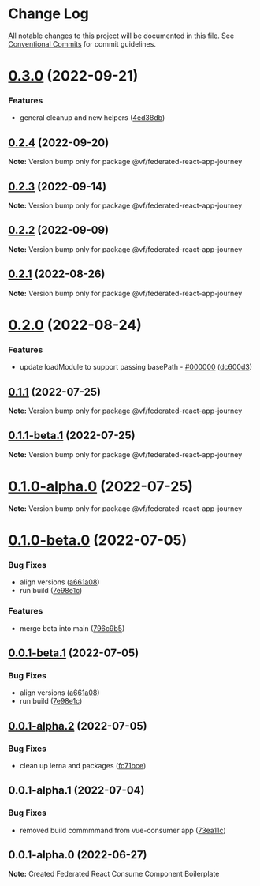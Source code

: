 # Change Log

All notable changes to this project will be documented in this file.
See [Conventional Commits](https://conventionalcommits.org) for commit guidelines.

# [0.3.0](https://vfuk-digital.visualstudio.com/Digital/_git/lib-web-federation-utils/compare/@vf/federated-react-app-journey@0.2.4...@vf/federated-react-app-journey@0.3.0) (2022-09-21)


### Features

* general cleanup and new helpers ([4ed38db](https://vfuk-digital.visualstudio.com/Digital/_git/lib-web-federation-utils/commits/4ed38db296f26f37b6f81fca04c7034488013ea4))





## [0.2.4](https://vfuk-digital.visualstudio.com/Digital/_git/lib-web-federation-utils/compare/@vf/federated-react-app-journey@0.2.3...@vf/federated-react-app-journey@0.2.4) (2022-09-20)

**Note:** Version bump only for package @vf/federated-react-app-journey





## [0.2.3](https://vfuk-digital.visualstudio.com/Digital/_git/lib-web-federation-utils/compare/@vf/federated-react-app-journey@0.2.2...@vf/federated-react-app-journey@0.2.3) (2022-09-14)

**Note:** Version bump only for package @vf/federated-react-app-journey





## [0.2.2](https://vfuk-digital.visualstudio.com/Digital/_git/lib-web-federation-utils/compare/@vf/federated-react-app-journey@0.2.1...@vf/federated-react-app-journey@0.2.2) (2022-09-09)

**Note:** Version bump only for package @vf/federated-react-app-journey





## [0.2.1](https://vfuk-digital.visualstudio.com/Digital/_git/lib-web-federation-utils/compare/@vf/federated-react-app-journey@0.2.0...@vf/federated-react-app-journey@0.2.1) (2022-08-26)

**Note:** Version bump only for package @vf/federated-react-app-journey





# [0.2.0](https://vfuk-digital.visualstudio.com/Digital/_git/lib-web-federation-utils/compare/@vf/federated-react-app-journey@0.1.1...@vf/federated-react-app-journey@0.2.0) (2022-08-24)


### Features

* update loadModule to support passing basePath - [#000000](https://vfuk-digital.visualstudio.com/Digital/_git/lib-web-federation-utils/issues/000000) ([dc600d3](https://vfuk-digital.visualstudio.com/Digital/_git/lib-web-federation-utils/commits/dc600d3318c8d2de11f5886b0e99d9a8604bc3da))





## [0.1.1](https://vfuk-digital.visualstudio.com/Digital/_git/lib-web-federation-utils/compare/@vf/federated-react-app-journey@0.1.0-beta.0...@vf/federated-react-app-journey@0.1.1) (2022-07-25)

**Note:** Version bump only for package @vf/federated-react-app-journey





## [0.1.1-beta.1](https://vfuk-digital.visualstudio.com/Digital/_git/lib-web-federation-utils/compare/@vf/federated-react-app-journey@0.0.1-beta.1...@vf/federated-react-app-journey@0.1.1-beta.1) (2022-07-25)

**Note:** Version bump only for package @vf/federated-react-app-journey





# [0.1.0-alpha.0](https://dev.azure.com/vfuk-digital/Digital/_git/lib-web-federation-utils/compare/@vf/federated-react-app-journey@0.0.1-alpha.2...@vf/federated-react-app-journey@0.1.0-alpha.0) (2022-07-25)

**Note:** Version bump only for package @vf/federated-react-app-journey





# [0.1.0-beta.0](https://vfuk-digital.visualstudio.com/Digital/_git/lib-web-federation-utils/compare/@vf/federated-react-app-journey@0.0.1-alpha.2...@vf/federated-react-app-journey@0.1.0-beta.0) (2022-07-05)


### Bug Fixes

* align versions ([a661a08](https://vfuk-digital.visualstudio.com/Digital/_git/lib-web-federation-utils/commits/a661a084ec55d6b72085a1d258a8bc0e087af3b2))
* run build ([7e98e1c](https://vfuk-digital.visualstudio.com/Digital/_git/lib-web-federation-utils/commits/7e98e1c9c5bb204dadcf0aa5a92d15023d90f8de))


### Features

* merge beta into main ([796c9b5](https://vfuk-digital.visualstudio.com/Digital/_git/lib-web-federation-utils/commits/796c9b519e5c8ff45c0279ac7ee8356608108439))





## [0.0.1-beta.1](https://vfuk-digital.visualstudio.com/Digital/_git/lib-web-federation-utils/compare/@vf/federated-react-app-journey@0.0.1-alpha.2...@vf/federated-react-app-journey@0.0.1-beta.1) (2022-07-05)


### Bug Fixes

* align versions ([a661a08](https://vfuk-digital.visualstudio.com/Digital/_git/lib-web-federation-utils/commits/a661a084ec55d6b72085a1d258a8bc0e087af3b2))
* run build ([7e98e1c](https://vfuk-digital.visualstudio.com/Digital/_git/lib-web-federation-utils/commits/7e98e1c9c5bb204dadcf0aa5a92d15023d90f8de))





## [0.0.1-alpha.2](https://vfuk-digital.visualstudio.com/Digital/_git/lib-web-federation-utils/compare/@vf/federated-react-app-journey@0.0.1-alpha.1...@vf/federated-react-app-journey@0.0.1-alpha.2) (2022-07-05)


### Bug Fixes

* clean up lerna and packages ([fc71bce](https://vfuk-digital.visualstudio.com/Digital/_git/lib-web-federation-utils/commits/fc71bceea2880b9d479d95903c6eea67fc2ee27f))





## 0.0.1-alpha.1 (2022-07-04)


### Bug Fixes

* removed build commmmand  from vue-consumer app ([73ea11c](https://vfuk-digital.visualstudio.com/Digital/_git/lib-web-federation-utils/commits/73ea11c2b984c567b6bda9d76cad3d16f94793cb))





## 0.0.1-alpha.0 (2022-06-27)

**Note:** Created Federated React Consume Component Boilerplate

